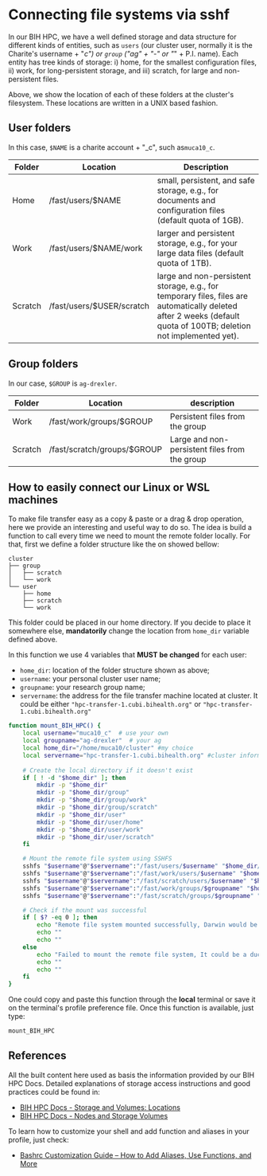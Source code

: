 # Connecting  file systems via sshf

In our BIH HPC, we have a well defined storage and data structure for different kinds of entities, such as `users` (our cluster user, normally it is the Charite's username + "_c") or `group` ("ag" + "-" or "_" + P.I. name). Each entity has tree kinds of storage: i) home, for the smallest configuration files, ii) work, for long-persistent storage, and iii) scratch, for large and non-persistent files.

Above, we show the location of each of these folders at the cluster's filesystem. These locations are written in a UNIX based fashion.

## User folders

In this case, `$NAME` is a charite account + "_c", such as`muca10_c`.

| Folder | Location | Description |
| --- | --- | --- |
| Home | /fast/users/$NAME | small, persistent, and safe storage, e.g., for documents and configuration files (default quota of 1GB). |
| Work | /fast/users/$NAME/work | larger and persistent storage, e.g., for your large data files (default quota of 1TB). |
| Scratch | /fast/users/$USER/scratch | large and non-persistent storage, e.g., for temporary files, files are automatically deleted after 2 weeks (default quota of 100TB; deletion not implemented yet). |

## Group folders

In our case, `$GROUP` is `ag-drexler`.
        
| Folder | Location | description |
| --- | --- | --- |
| Work | /fast/work/groups/$GROUP | Persistent files from the group |
| Scratch | /fast/scratch/groups/$GROUP | Large and non-persistent files from the group |

## How to easily connect our Linux or WSL machines

To make file transfer easy as a copy & paste or a drag & drop operation, here we provide an interesting and useful way to do so. The idea is build a function to call every time we need to mount the remote folder locally. For that, first we define a folder structure like the on showed bellow:

```
cluster
├── group
│   ├── scratch
│   └── work
└── user
    ├── home
    ├── scratch
    └── work
```

This folder could be placed in our home directory. If you decide to place it somewhere else, **mandatorily** change the location from `home_dir` variable defined above.

In this function we use 4 variables that **MUST be changed** for each user:

- `home_dir`: location of the folder structure shown as above;
-  `username`: your personal cluster user name;
- `groupname`: your research group name;
- `servername`: the address for the file transfer machine located at cluster. It could be either  `"hpc-transfer-1.cubi.bihealth.org"` or `"hpc-transfer-1.cubi.bihealth.org"`

```bash
function mount_BIH_HPC() {
    local username="muca10_c"  # use your own
    local groupname="ag-drexler"  # your ag
    local home_dir="/home/muca10/cluster" #my choice
    local servername="hpc-transfer-1.cubi.bihealth.org" #cluster information
    
    # Create the local directory if it doesn't exist
    if [ ! -d "$home_dir" ]; then
        mkdir -p "$home_dir"
        mkdir -p "$home_dir/group"
        mkdir -p "$home_dir/group/work"
        mkdir -p "$home_dir/group/scratch"
        mkdir -p "$home_dir/user"
        mkdir -p "$home_dir/user/home"
        mkdir -p "$home_dir/user/work"
        mkdir -p "$home_dir/user/scratch"
    fi

    # Mount the remote file system using SSHFS
    sshfs "$username"@"$servername":"/fast/users/$username" "$home_dir/user/home"
    sshfs "$username"@"$servername":"/fast/work/users/$username" "$home_dir/user/work"
    sshfs "$username"@"$servername":"/fast/scratch/users/$username" "$home_dir/user/scratch"
    sshfs "$username"@"$servername":"/fast/work/groups/$groupname" "$home_dir/group/work"
    sshfs "$username"@"$servername":"/fast/scratch/groups/$groupname" "$home_dir/group/scratch"

    # Check if the mount was successful
    if [ $? -eq 0 ]; then
        echo "Remote file system mounted successfully, Darwin would be praised!"
        echo ""
        echo ""
    else
        echo "Failed to mount the remote file system, It could be a duck!"
        echo ""
        echo ""
    fi
}
```

One could copy and paste this function through the **local** terminal or save it on the terminal's profile preference file. Once this function is available, just type:

```bash
mount_BIH_HPC
```
## References

All the built content here used as basis the information provided by our BIH HPC Docs. Detailed explanations of storage access instructions and good practices could be found in:

- [BIH HPC Docs - Storage and Volumes: Locations](https://bihealth.github.io/bih-cluster/storage/storage-locations/)
- [BIH HPC Docs - Nodes and Storage Volumes](https://bihealth.github.io/bih-cluster/overview/storage/)

To learn how to customize your shell and add function and aliases in your profile, just check:

- [Bashrc Customization Guide – How to Add Aliases, Use Functions, and More](https://www.freecodecamp.org/news/bashrc-customization-guide/)

